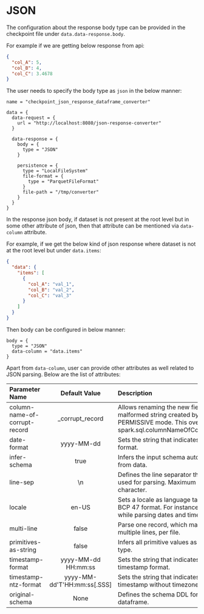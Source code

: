 # JSON

The configuration about the response body type can be provided in the checkpoint file under `data.data-response.body`.

For example if we are getting below response from api:

```json
{
  "col_A": 5,
  "col_B": 4,
  "col_C": 3.4678
}
```

The user needs to specify the body type as `json` in the below manner:

```hocon
name = "checkpoint_json_response_dataframe_converter"

data = {
  data-request = {
    url = "http://localhost:8080/json-response-converter"
  }

  data-response = {
    body = {
      type = "JSON"
    }

    persistence = {
      type = "LocalFileSystem"
      file-format = {
        type = "ParquetFileFormat"
      }
      file-path = "/tmp/converter"
    }
  }
}
```

In the response json body, if dataset is not present at the root level but in some other attribute of json, then that
attribute can be mentioned via `data-column` attribute.

For example, if we get the below kind of json response where dataset is not at the root level but under `data.items`:

```json
{
  "data": {
    "items": [
      {
        "col_A": "val_1",
        "col_B": "val_2",
        "col_C": "val_3"
      }
    ]
  }
}
```

Then body can be configured in below manner:

```hocon
body = {
  type = "JSON"
  data-column = "data.items"
}
```

Apart from `data-column`, user can provide other attributes as well related to JSON parsing. Below are the list of
attributes:

| Parameter Name                |        Default Value        | Description                                                                                                                           |
|:------------------------------|:---------------------------:|:--------------------------------------------------------------------------------------------------------------------------------------|
| column-name-of-corrupt-record |       _corrupt_record       | Allows renaming the new field having malformed string created by PERMISSIVE mode. This overrides spark.sql.columnNameOfCorruptRecord. |
| date-format                   |         yyyy-MM-dd          | Sets the string that indicates a date format.                                                                                         |
| infer-schema                  |            true             | Infers the input schema automatically from data.                                                                                      |
| line-sep                      |             \n              | Defines the line separator that should be used for parsing. Maximum length is 1 character.                                            |
| locale                        |            en-US            | Sets a locale as language tag in IETF BCP 47 format. For instance, this is used while parsing dates and timestamps.                   |
| multi-line                    |            false            | Parse one record, which may span multiple lines, per file.                                                                            |
| primitives-as-string          |            false            | Infers all primitive values as a string type.                                                                                         |
| timestamp-format              |     yyyy-MM-dd HH:mm:ss     | Sets the string that indicates a timestamp format.                                                                                    |
| timestamp-ntz-format          | yyyy-MM-dd'T'HH:mm:ss[.SSS] | Sets the string that indicates a timestamp without timezone format.                                                                   |
| original-schema               |            None             | Defines the schema DDL for the dataframe.                                                                                             |
